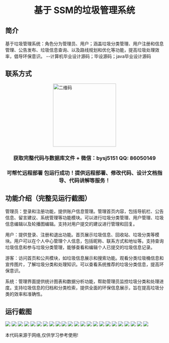 <p><h1 align="center">基于 SSM的垃圾管理系统</h1></p>

## 简介
基于垃圾管理系统：角色分为管理员、用户；涵盖垃圾分类管理、用户注册和信息管理、公告发布、垃圾信息查询、以及路线规划和优化等功能，提高垃圾处理效率，倡导环保意识。    --计算机毕业设计源码；毕设源码；java毕业设计源码


## 联系方式
<img src="https://bs-1329754181.cos.ap-shanghai.myqcloud.com/wx.jpg" alt="二维码" style="display: block; margin: 0 auto;" width="200px">
<p><h3 align="center">获取完整代码与数据库文件 + 微信：bysj5151 QQ: 86050149</h3></p>
<p><h3 align="center">可帮忙远程部署 包运行成功！提供远程部署、修改代码、设计文档指导、代码讲解等服务！</h3></p>

## 功能介绍（完整见运行截图）
管理员：登录和注册功能，提供账户信息管理。管理首页内容，包括导航栏、公告信息、留言建议、系统管理等功能模块。可以进行垃圾分类管理、用户管理、垃圾信息编辑以及轮播图编辑。支持对用户提交的建议进行管理和回复。

用户：提供登录、注册和退出功能。首页展示垃圾信息、回收站、垃圾分类等模块。用户可以在个人中心管理个人信息，包括昵称、联系方式和地址等。支持查询垃圾信息和参与垃圾分类管理，能够查看和编辑个人已提交的垃圾信息记录。

游客：访问首页和公共模块，如垃圾信息展示和搜索功能。观看分类垃圾桶信息和宣传图片，了解垃圾分类和处理知识。可以查看系统推荐的垃圾分类信息，提高环保意识。

系统：管理界面提供统计图表和数据分析功能，帮助管理员监控垃圾分类和处理进度。支持垃圾信息的归档和分类检索，提供全面的环保信息展示，旨在提高垃圾分类的效率和准确性。


## 运行截图
![](https://bs-1329754181.cos.ap-shanghai.myqcloud.com/ssm/GarbageManagementSystem/img/001.jpg)
![](https://bs-1329754181.cos.ap-shanghai.myqcloud.com/ssm/GarbageManagementSystem/img/002.jpg)
![](https://bs-1329754181.cos.ap-shanghai.myqcloud.com/ssm/GarbageManagementSystem/img/003.jpg)
![](https://bs-1329754181.cos.ap-shanghai.myqcloud.com/ssm/GarbageManagementSystem/img/004.jpg)
![](https://bs-1329754181.cos.ap-shanghai.myqcloud.com/ssm/GarbageManagementSystem/img/005.jpg)
![](https://bs-1329754181.cos.ap-shanghai.myqcloud.com/ssm/GarbageManagementSystem/img/006.jpg)
![](https://bs-1329754181.cos.ap-shanghai.myqcloud.com/ssm/GarbageManagementSystem/img/007.jpg)
![](https://bs-1329754181.cos.ap-shanghai.myqcloud.com/ssm/GarbageManagementSystem/img/008.jpg)
![](https://bs-1329754181.cos.ap-shanghai.myqcloud.com/ssm/GarbageManagementSystem/img/009.jpg)
![](https://bs-1329754181.cos.ap-shanghai.myqcloud.com/ssm/GarbageManagementSystem/img/010.jpg)
![](https://bs-1329754181.cos.ap-shanghai.myqcloud.com/ssm/GarbageManagementSystem/img/011.jpg)
![](https://bs-1329754181.cos.ap-shanghai.myqcloud.com/ssm/GarbageManagementSystem/img/012.jpg)
![](https://bs-1329754181.cos.ap-shanghai.myqcloud.com/ssm/GarbageManagementSystem/img/013.jpg)
![](https://bs-1329754181.cos.ap-shanghai.myqcloud.com/ssm/GarbageManagementSystem/img/014.jpg)
![](https://bs-1329754181.cos.ap-shanghai.myqcloud.com/ssm/GarbageManagementSystem/img/015.jpg)
![](https://bs-1329754181.cos.ap-shanghai.myqcloud.com/ssm/GarbageManagementSystem/img/016.jpg)
![](https://bs-1329754181.cos.ap-shanghai.myqcloud.com/ssm/GarbageManagementSystem/img/017.jpg)
![](https://bs-1329754181.cos.ap-shanghai.myqcloud.com/ssm/GarbageManagementSystem/img/018.jpg)
![](https://bs-1329754181.cos.ap-shanghai.myqcloud.com/ssm/GarbageManagementSystem/img/019.jpg)
![](https://bs-1329754181.cos.ap-shanghai.myqcloud.com/ssm/GarbageManagementSystem/img/020.jpg)
![](https://bs-1329754181.cos.ap-shanghai.myqcloud.com/ssm/GarbageManagementSystem/img/021.jpg)
![](https://bs-1329754181.cos.ap-shanghai.myqcloud.com/ssm/GarbageManagementSystem/img/022.jpg)
![](https://bs-1329754181.cos.ap-shanghai.myqcloud.com/ssm/GarbageManagementSystem/img/023.jpg)

<p>本代码来源于网络,仅供学习参考使用!</p>
